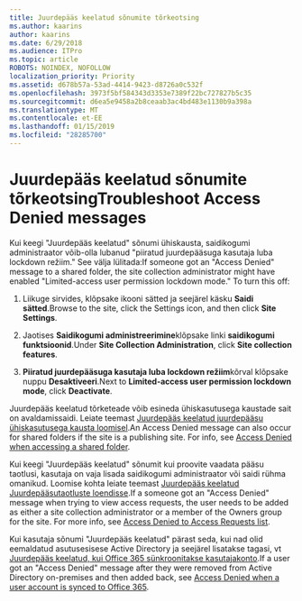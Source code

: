 ```yaml
---
title: Juurdepääs keelatud sõnumite tõrkeotsing
ms.author: kaarins
author: kaarins
ms.date: 6/29/2018
ms.audience: ITPro
ms.topic: article
ROBOTS: NOINDEX, NOFOLLOW
localization_priority: Priority
ms.assetid: d678b57a-53ad-4414-9423-d8726a0c532f
ms.openlocfilehash: 3973f5bf584343d3353e7389f22bc727827b5c35
ms.sourcegitcommit: d6ea5e9458a2b8ceaab3ac4bd483e1130b9a398a
ms.translationtype: MT
ms.contentlocale: et-EE
ms.lasthandoff: 01/15/2019
ms.locfileid: "28285700"
---
```

# <a name="troubleshoot-access-denied-messages"></a><span data-ttu-id="d1fe4-102">Juurdepääs keelatud sõnumite tõrkeotsing</span><span class="sxs-lookup"><span data-stu-id="d1fe4-102">Troubleshoot Access Denied messages</span></span>

<span data-ttu-id="d1fe4-p101">Kui keegi "Juurdepääs keelatud" sõnumi ühiskausta, saidikogumi administraator võib-olla lubanud "piiratud juurdepääsuga kasutaja luba lockdown režiim." See välja lülitada:</span><span class="sxs-lookup"><span data-stu-id="d1fe4-p101">If someone got an "Access Denied" message to a shared folder, the site collection administrator might have enabled "Limited-access user permission lockdown mode." To turn this off:</span></span> 
  
1. <span data-ttu-id="d1fe4-105">Liikuge sirvides, klõpsake ikooni sätted ja seejärel käsku **Saidi sätted**.</span><span class="sxs-lookup"><span data-stu-id="d1fe4-105">Browse to the site, click the Settings icon, and then click **Site Settings**.</span></span>
    
2. <span data-ttu-id="d1fe4-106">Jaotises **Saidikogumi administreerimine**klõpsake linki **saidikogumi funktsioonid**.</span><span class="sxs-lookup"><span data-stu-id="d1fe4-106">Under **Site Collection Administration**, click **Site collection features**.</span></span>
    
3. <span data-ttu-id="d1fe4-107">**Piiratud juurdepääsuga kasutaja luba lockdown režiim**kõrval klõpsake nuppu **Desaktiveeri**.</span><span class="sxs-lookup"><span data-stu-id="d1fe4-107">Next to **Limited-access user permission lockdown mode**, click **Deactivate**.</span></span>
    
<span data-ttu-id="d1fe4-p102">Juurdepääs keelatud tõrketeade võib esineda ühiskasutusega kaustade sait on avaldamissaidi. Leiate teemast [Juurdepääs keelatud juurdepääsu ühiskasutusega kausta loomisel](https://go.microsoft.com/fwlink/?linkid=2004317).</span><span class="sxs-lookup"><span data-stu-id="d1fe4-p102">An Access Denied message can also occur for shared folders if the site is a publishing site. For info, see [Access Denied when accessing a shared folder](https://go.microsoft.com/fwlink/?linkid=2004317).</span></span>
  
<span data-ttu-id="d1fe4-p103">Kui keegi "Juurdepääs keelatud" sõnumit kui proovite vaadata pääsu taotlusi, kasutaja on vaja lisada saidikogumi administraator või saidi rühma omanikud. Loomise kohta leiate teemast [Juurdepääs keelatud Juurdepääsutaotluste loendisse](https://go.microsoft.com/fwlink/?linkid=2004220).</span><span class="sxs-lookup"><span data-stu-id="d1fe4-p103">If a someone got an "Access Denied" message when trying to view access requests, the user needs to be added as either a site collection administrator or a member of the Owners group for the site. For more info, see [Access Denied to Access Requests list](https://go.microsoft.com/fwlink/?linkid=2004220).</span></span>
  
<span data-ttu-id="d1fe4-112">Kui kasutaja sõnumi "Juurdepääs keelatud" pärast seda, kui nad olid eemaldatud asutusesisese Active Directory ja seejärel lisatakse tagasi, vt [Juurdepääs keelatud, kui Office 365 sünkroonitakse kasutajakonto](https://go.microsoft.com/fwlink/?linkid=2004318).</span><span class="sxs-lookup"><span data-stu-id="d1fe4-112">If a user got an "Access Denied" message after they were removed from Active Directory on-premises and then added back, see [Access Denied when a user account is synced to Office 365](https://go.microsoft.com/fwlink/?linkid=2004318).</span></span>
  


